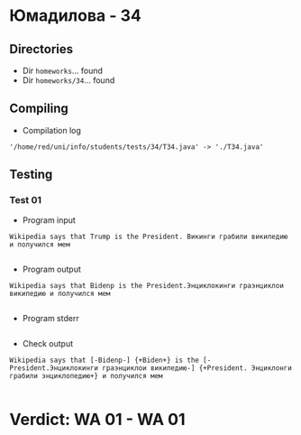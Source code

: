 # Юмадилова - 34
## Directories
- Dir `homeworks`... found
- Dir `homeworks/34`... found
## Compiling
- Compilation log
```
'/home/red/uni/info/students/tests/34/T34.java' -> './T34.java'

```
## Testing
### Test 01
- Program input
```
Wikipedia says that Trump is the President. Викинги грабили википедию и получился мем


```
- Program output
```
Wikipedia says that Bidenp is the President.Энциклокинги граэнциклои википедию и получился мем


```
- Program stderr
```

```
- Check output
```
Wikipedia says that [-Bidenp-] {+Biden+} is the [-President.Энциклокинги граэнциклои википедию-] {+President. Энциклонги грабили энциклопедию+} и получился мем


```
# Verdict: **WA 01** - WA 01

